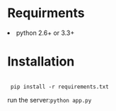 <h1>Requirments</h1>
 <li>python 2.6+ or 3.3+</li>
 <h1>Installation</h1>
 <code>
 pip install -r requirements.txt
 </code>
 <br>
 run the server:<code>python app.py</code>
 